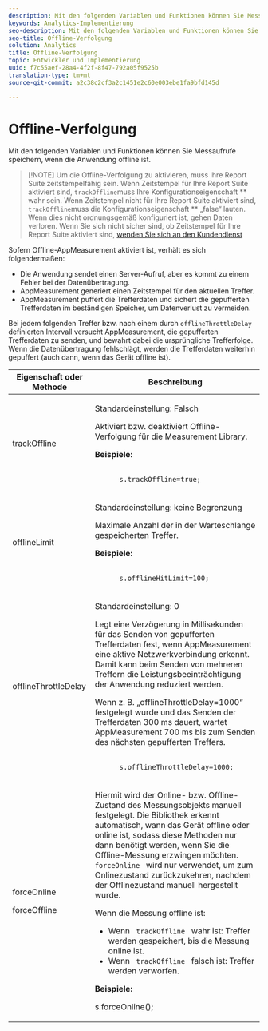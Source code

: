 ```yaml
---
description: Mit den folgenden Variablen und Funktionen können Sie Messaufrufe speichern, wenn die Anwendung offline ist.
keywords: Analytics-Implementierung
seo-description: Mit den folgenden Variablen und Funktionen können Sie Messaufrufe speichern, wenn die Anwendung offline ist.
seo-title: Offline-Verfolgung
solution: Analytics
title: Offline-Verfolgung
topic: Entwickler und Implementierung
uuid: f7c55aef-28a4-4f2f-8f47-792a05f9525b
translation-type: tm+mt
source-git-commit: a2c38c2cf3a2c1451e2c60e003ebe1fa9bfd145d

---
```



# Offline-Verfolgung

Mit den folgenden Variablen und Funktionen können Sie Messaufrufe speichern, wenn die Anwendung offline ist.

> [!NOTE] Um die Offline-Verfolgung zu aktivieren, muss Ihre Report Suite zeitstempelfähig sein. Wenn Zeitstempel für Ihre Report Suite aktiviert sind, `trackOffline`muss Ihre Konfigurationseigenschaft ** wahr sein. Wenn Zeitstempel nicht für Ihre Report Suite aktiviert sind, `trackOffline`muss die Konfigurationseigenschaft ** „false“ lauten. Wenn dies nicht ordnungsgemäß konfiguriert ist, gehen Daten verloren. Wenn Sie sich nicht sicher sind, ob Zeitstempel für Ihre Report Suite aktiviert sind, [wenden Sie sich an den Kundendienst](https://helpx.adobe.com/contact/enterprise-support.ec.html#analytics)

Sofern Offline-AppMeasurement aktiviert ist, verhält es sich folgendermaßen:

* Die Anwendung sendet einen Server-Aufruf, aber es kommt zu einem Fehler bei der Datenübertragung.
* AppMeasurement generiert einen Zeitstempel für den aktuellen Treffer.
* AppMeasurement puffert die Trefferdaten und sichert die gepufferten Trefferdaten im beständigen Speicher, um Datenverlust zu vermeiden.

Bei jedem folgenden Treffer bzw. nach einem durch `offlineThrottleDelay` definierten Intervall versucht AppMeasurement, die gepufferten Trefferdaten zu senden, und bewahrt dabei die ursprüngliche Trefferfolge. Wenn die Datenübertragung fehlschlägt, werden die Trefferdaten weiterhin gepuffert (auch dann, wenn das Gerät offline ist).

<table id="table_E8FD8C89025C4E819FE2FEBC7A78984D"> 
 <thead> 
  <tr> 
   <th colname="col1" class="entry"> Eigenschaft oder Methode </th> 
   <th colname="col2" class="entry"> Beschreibung </th> 
  </tr> 
 </thead>
 <tbody> 
  <tr> 
   <td colname="col1"> <p>trackOffline </p> </td> 
   <td colname="col2"> <p>Standardeinstellung: Falsch </p> <p>Aktiviert bzw. deaktiviert Offline-Verfolgung für die Measurement Library. </p> <p> <b>Beispiele:</b> </p> 
    <code class="syntax c">
      s.trackOffline=true; 
    </code> </td> 
  </tr> 
  <tr> 
   <td colname="col1"> <p>offlineLimit </p> </td> 
   <td colname="col2"> <p>Standardeinstellung: keine Begrenzung </p> <p>Maximale Anzahl der in der Warteschlange gespeicherten Treffer. </p> <p> <b>Beispiele:</b> </p> 
    <code class="syntax c">
      s.offlineHitLimit=100; 
    </code> </td> 
  </tr> 
  <tr> 
   <td colname="col1"> <p>offlineThrottleDelay </p> </td> 
   <td colname="col2"> <p>Standardeinstellung: 0 </p> <p>Legt eine Verzögerung in Millisekunden für das Senden von gepufferten Trefferdaten fest, wenn AppMeasurement eine aktive Netzwerkverbindung erkennt. Damit kann beim Senden von mehreren Treffern die Leistungsbeeinträchtigung der Anwendung reduziert werden. </p> <p>Wenn z. B. „offlineThrottleDelay=1000“ festgelegt wurde und das Senden der Trefferdaten 300 ms dauert, wartet AppMeasurement 700 ms bis zum Senden des nächsten gepufferten Treffers. </p> 
    <code class="syntax c">
      s.offlineThrottleDelay=1000; 
    </code> </td> 
  </tr> 
  <tr> 
   <td colname="col1"> <p>forceOnline </p> <p>forceOffline </p> </td> 
   <td colname="col2"> <p> Hiermit wird der Online- bzw. Offline-Zustand des Messungsobjekts manuell festgelegt. Die Bibliothek erkennt automatisch, wann das Gerät offline oder online ist, sodass diese Methoden nur dann benötigt werden, wenn Sie die Offline-Messung erzwingen möchten. <code> forceOnline </code>   wird nur verwendet, um zum Onlinezustand zurückzukehren, nachdem der Offlinezustand manuell hergestellt wurde. </p> <p>Wenn die Messung offline ist: </p> 
    <ul id="ul_5A9CFD2968F64F938652C1D779EB7589"> 
     <li id="li_AF074C55DFED4DC8BD8CF3D25805040C"> Wenn <code> trackOffline </code> wahr ist: Treffer werden gespeichert, bis die Messung online ist. </li> 
     <li id="li_6A623377462548DB97C31654EADCFAF3"> Wenn <code> trackOffline </code> falsch ist: Treffer werden verworfen. </li> 
    </ul> <p> <b>Beispiele:</b> </p> 
    

s.forceOnline();
</code> </td>
</tr> 
 </tbody> 
</table>
